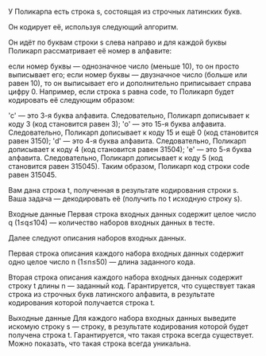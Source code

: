 ﻿У Поликарпа есть строка s, состоящая из строчных латинских букв.

Он кодирует её, используя следующий алгоритм.

Он идёт по буквам строки s слева направо и для каждой буквы Поликарп рассматривает её номер в алфавите:

если номер буквы — однозначное число (меньше 10), то он просто выписывает его;
если номер буквы — двузначное число (больше или равен 10), то он выписывает его и дополнительно приписывает справа цифру 0.
Например, если строка s равна code, то Поликарп будет кодировать её следующим образом:

'c' — это 3-я буква алфавита. Следовательно, Поликарп дописывает к коду 3 (код становится равен 3);
'o' — это 15-я буква алфавита. Следовательно, Поликарп дописывает к коду 15 и ещё 0 (код становится равен 3150);
'd' — это 4-я буква алфавита. Следовательно, Поликарп дописывает к коду 4 (код становится равен 31504);
'e' — это 5-я буква алфавита. Следовательно, Поликарп дописывает к коду 5 (код становится равен 315045).
Таким образом, Поликарп код строки code равен 315045.

Вам дана строка t, полученная в результате кодирования строки s. Ваша задача — декодировать её (получить по t исходную строку s).

Входные данные
Первая строка входных данных содержит целое число q (1≤q≤104) — количество наборов входных данных в тесте.

Далее следуют описания наборов входных данных.

Первая строка описания каждого набора входных данных содержит одно целое число n (1≤n≤50) — длина заданного кода.

Вторая строка описания каждого набора входных данных содержит строку t длины n — заданный код. Гарантируется, что существует такая строка из строчных букв латинского алфавита, в результате кодирования которой получается строка t.

Выходные данные
Для каждого набора входных данных выведите искомую строку s — строку, в результате кодирования которой будет получена строка t. Гарантируется, что такая строка всегда существует. Можно показать, что такая строка всегда уникальна.